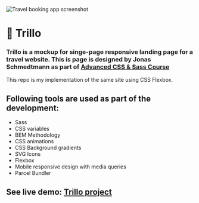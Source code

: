 ![Travel booking app screenshot](./src/img/trillo-app.gif)

# 🧳 Trillo
### Trillo is a mockup for singe-page responsive landing page for a travel website. This is page is designed by Jonas Schmedtmann as part of [Advanced CSS & Sass Course](https://www.udemy.com/share/1000cAAEMcdFhURHw=/)

This repo is my implementation of the same site using CSS Flexbox.

## Following tools are used as part of the development:
* Sass
* CSS variables
* BEM Methodology
* CSS animations
* CSS Background gradients
* SVG Icons
* Flexbox
* Mobile responsive design with media queries
* Parcel Bundler

## See live demo: [Trillo project](https://maverick-trillo-flexbox.netlify.app/)
